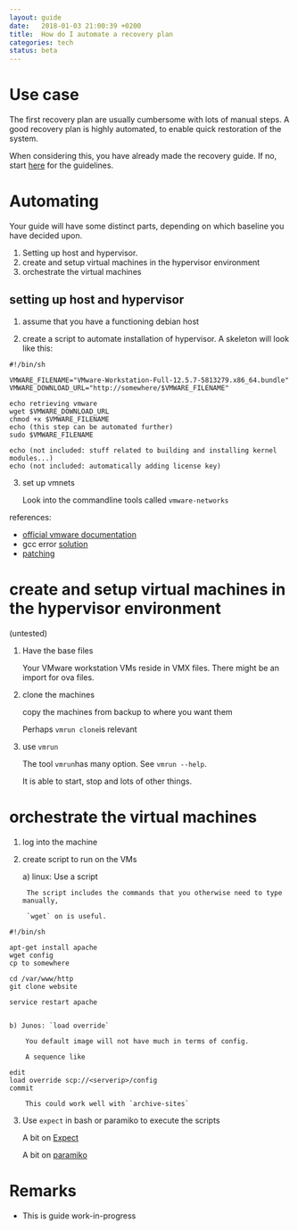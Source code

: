 ```yaml
---
layout: guide
date:   2018-01-03 21:00:39 +0200
title:  How do I automate a recovery plan
categories: tech
status: beta
---
```


# Use case

The first recovery plan are usually cumbersome with lots of manual steps. A good recovery plan is highly automated, to enable quick restoration of the system.

When considering this, you have already made the recovery guide. If no, start [here](creating_recovery_plans.html) for the guidelines.

# Automating 

Your guide will have some distinct parts, depending on which baseline you have decided upon.
1. Setting up host and hypervisor.
2. create and setup virtual machines in the hypervisor environment
3. orchestrate the virtual machines

## setting up host and hypervisor

1. assume that you have a functioning debian host

2. create a script to automate installation of hypervisor. A skeleton will look like this:

```
#!/bin/sh

VMWARE_FILENAME="VMware-Workstation-Full-12.5.7-5813279.x86_64.bundle"
VMWARE_DOWNLOAD_URL="http://somewhere/$VMWARE_FILENAME"

echo retrieving vmware
wget $VMWARE_DOWNLOAD_URL
chmod +x $VMWARE_FILENAME
echo (this step can be automated further)
sudo $VMWARE_FILENAME

echo (not included: stuff related to building and installing kernel modules...)
echo (not included: automatically adding license key)
```

3. set up vmnets
   
   Look into the commandline tools called `vmware-networks`

references: 
* [official vmware documentation](https://docs.vmware.com/en/VMware-Workstation-Pro/index.html)
* gcc error [solution](https://stackoverflow.com/questions/45912140/gcc-6-4-0-error-with-vmware-player-and-kali-linux)
* [patching](https://communities.vmware.com/thread/568089)

# create and setup virtual machines in the hypervisor environment

(untested)

1. Have the base files

    Your VMware workstation VMs reside in VMX files. There might be an import for ova files.
    
2. clone the machines

    copy the machines from backup to where you want them
    
    Perhaps `vmrun clone`is relevant
    
    
3. use `vmrun`

    The tool `vmrun`has many option. See `vmrun --help`. 
    
    It is able to start, stop and lots of other things.
    
    
# orchestrate the virtual machines

1. log into the machine

2. create script to run on the VMs

    a) linux: Use a script

        The script includes the commands that you otherwise need to type manually,

        `wget` on is useful.

```
#!/bin/sh

apt-get install apache
wget config
cp to somewhere

cd /var/www/http
git clone website

service restart apache


```

    b) Junos: `load override`

        You default image will not have much in terms of config.

        A sequence like

  ```
  edit
  load override scp://<serverip>/config
  commit
  ```

        This could work well with `archive-sites`

3. Use `expect` in bash or paramiko to execute the scripts

    A bit on [Expect](https://likegeeks.com/expect-command/)
    
    A bit on [paramiko](https://likegeeks.com/expect-command/)

# Remarks

* This is guide work-in-progress

